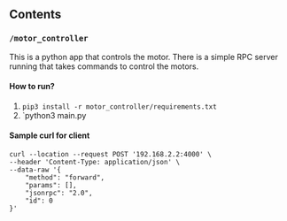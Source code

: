 ## Contents

###  `/motor_controller`

This is a python app that controls the motor. There is a simple RPC server running that takes commands to control the motors.

#### How to run?
1. `pip3 install -r motor_controller/requirements.txt`
2. `python3 main.py


#### Sample curl for client
```
curl --location --request POST '192.168.2.2:4000' \
--header 'Content-Type: application/json' \
--data-raw '{
    "method": "forward",
    "params": [],
    "jsonrpc": "2.0",
    "id": 0
}'
```